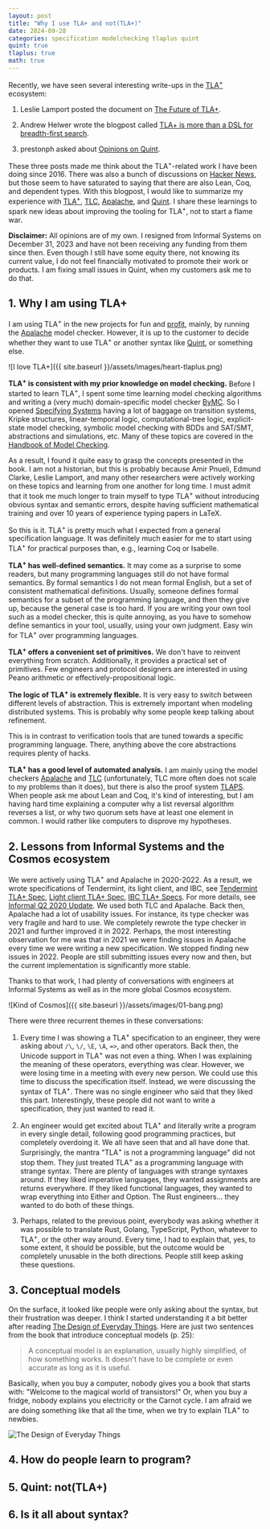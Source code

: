 ```yaml
---
layout: post
title: "Why I use TLA+ and not(TLA+)"
date: 2024-09-28
categories: specification modelchecking tlaplus quint
quint: true
tlaplus: true
math: true
---
```


Recently, we have seen several interesting write-ups in the
[TLA<sup>+</sup>][TLA+] ecosystem:

 1. Leslie Lamport posted the document on [The Future of TLA+][].
 
 1. Andrew Helwer wrote the blogpost called [TLA+ is more than a DSL for
 breadth-first search][].
 
 1. prestonph asked about [Opinions on Quint][].

These three posts made me think about the TLA<sup>+</sup>-related work I have
been doing since 2016. There was also a bunch of discussions on [Hacker News][],
but those seem to have saturated to saying that there are also Lean, Coq, and
dependent types. With this blogpost, I would like to summarize my experience
with [TLA<sup>+</sup>][TLA+], [TLC][TLA+ Tools], [Apalache][], and [Quint][].  I
share these learnings to spark new ideas about improving the tooling for
TLA<sup>+</sup>, not to start a flame war.

**Disclaimer:**  All opinions are of my own. I resigned from Informal Systems on
December 31, 2023 and have not been receiving any funding from them since then.
Even though I still have some equity there, not knowing its current value, I do
not feel financially motivated to promote their work or products. I am fixing
small issues in Quint, when my customers ask me to do that.

## 1. Why I am using TLA+

I am using TLA<sup>+</sup> in the new projects for fun and [profit][konnov.phd],
mainly, by running the [Apalache][] model checker. However, it is up to the
customer to decide whether they want to use TLA<sup>+</sup> or another syntax
like [Quint][], or something else.

![I love TLA+]({{ site.baseurl }}/assets/images/heart-tlaplus.png)

**TLA<sup>+</sup> is consistent with my prior knowledge on model checking.**
Before I started to learn TLA<sup>+</sup>, I spent some time learning model
checking algorithms and writing a (very much) domain-specific model checker
[ByMC][]. So I opened [Specifying Systems][] having a lot of baggage on
transition systems, Kripke structures, linear-temporal logic, computational-tree
logic, explicit-state model checking, symbolic model checking with BDDs and
SAT/SMT, abstractions and simulations, etc. Many of these topics are covered in
the [Handbook of Model Checking][].

As a result, I found it quite easy to grasp the concepts presented in the book.
I am not a historian, but this is probably because Amir Pnueli, Edmund Clarke,
Leslie Lamport, and many other researchers were actively working on these topics
and learning from one another for long time. I must admit that it took me much
longer to train myself to type TLA<sup>+</sup> without introducing obvious
syntax and semantic errors, despite having sufficient mathematical training and
over 10 years of experience typing papers in LaTeX.

So this is it. TLA<sup>+</sup> is pretty much what I expected from a general
specification language. It was definitely much easier for me to start using
TLA<sup>+</sup> for practical purposes than, e.g., learning Coq or Isabelle.

**TLA<sup>+</sup> has well-defined semantics.** It may come as a surprise to
some readers, but many programming languages still do not have formal semantics.
By formal semantics I do not mean formal English, but a set of consistent
mathematical definitions. Usually, someone defines formal semantics for a subset
of the programming language, and then they give up, because the general case is
too hard. If you are writing your own tool such as a model checker, this is
quite annoying, as you have to somehow define semantics in your tool, usually,
using your own judgment. Easy win for TLA<sup>+</sup> over programming
languages.

**TLA<sup>+</sup> offers a convenient set of primitives.** We don't have to
reinvent everything from scratch. Additionally, it provides a practical set of
primitives. Few engineers and protocol designers are interested in using Peano
arithmetic or effectively-propositional logic.

**The logic of TLA<sup>+</sup> is extremely flexible.** It is very easy
to switch between different levels of abstraction. This is extremely important
when modeling distributed systems. This is probably why some people keep
talking about refinement.

This is in contrast to verification tools that are tuned towards a specific
programming language. There, anything above the core abstractions requires
plenty of hacks.

**TLA<sup>+</sup> has a good level of automated analysis.** I am mainly
using the model checkers [Apalache][] and [TLC][] (unfortunately, TLC more often
does not scale to my problems than it does), but there is also the proof system
[TLAPS][]. When people ask me about Lean and Coq, it's kind of interesting, but
I am having hard time explaining a computer why a list reversal algorithm
reverses a list, or why two quorum sets have at least one element in common.  I
would rather like computers to disprove my hypotheses.

## 2. Lessons from Informal Systems and the Cosmos ecosystem

We were actively using TLA<sup>+</sup> and Apalache in 2020-2022. As a result,
we wrote specifications of Tendermint, its light client, and IBC, see
[Tendermint TLA+ Spec][], [Light client TLA+ Spec][], [IBC TLA+ Specs][]. For
more details, see [Informal Q2 2020 Update][]. We used both TLC and Apalache.
Back then, Apalache had a lot of usability issues. For instance, its type
checker was very fragile and hard to use. We completely rewrote the type checker
in 2021 and further improved it in 2022. Perhaps, the most interesting
observation for me was that in 2021 we were finding issues in Apalache every
time we were writing a new specification. We stopped finding new issues in 2022.
People are still submitting issues every now and then, but the current
implementation is significantly more stable.

Thanks to that work, I had plenty of conversations with engineers at Informal
Systems as well as in the more global Cosmos ecosystem.

![Kind of Cosmos]({{ site.baseurl }}/assets/images/01-bang.png)

There were three recurrent themes in these conversations:

 1. Every time I was showing a TLA<sup>+</sup> specification to an engineer,
 they were asking about `/\`, `\/`, `\E`, `\A`, `=>`, and other operators.  Back
 then, the Unicode support in TLA<sup>+</sup> was not even a thing. When I was
 explaining the meaning of these operators, everything was clear. However, we
 were losing time in a meeting with every new person. We could use this time to
 discuss the specification itself. Instead, we were discussing the syntax of
 TLA<sup>+</sup>. There was no single engineer who said that they liked this
 part. Interestingly, these people did not want to write a specification, they
 just wanted to read it.

 1. An engineer would get excited about TLA<sup>+</sup> and literally write a
 program in every single detail, following good programming practices, but
 completely overdoing it. We all have seen that and all have done that.
 Surprisingly, the mantra "TLA<sup>+</sup> is not a programming language" did
 not stop them. They just treated TLA<sup>+</sup> as a programming language with
 strange syntax. There are plenty of languages with strange syntaxes around.  If
 they liked imperative languages, they wanted assignments are returns
 everywhere. If they liked functional languages, they wanted to wrap everything
 into Either and Option. The Rust engineers... they wanted to do both of these
 things.

 1. Perhaps, related to the previous point, everybody was asking whether it was
 possible to translate Rust, Golang, TypeScript, Python, whatever to
 TLA<sup>+</sup>, or the other way around. Every time, I had to explain that,
 yes, to some extent, it should be possible, but the outcome would be completely
 unusable in the both directions. People still keep asking these questions.

## 3. Conceptual models

On the surface, it looked like people were only asking about the syntax, but
their frustration was deeper. I think I started understanding it a bit better
after reading [The Design of Everyday Things][]. Here are just two sentences
from the book that introduce conceptual models (p. 25):

> A conceptual model is an explanation, usually highly simplified, of how
 something works. It doesn't have to be complete or even accurate as long as it
 is useful.

Basically, when you buy a computer, nobody gives you a book that starts with:
"Welcome to the magical world of transistors!" Or, when you buy a fridge, nobody
explains you electricity or the Carnot cycle. I am afraid we are doing something
like that all the time, when we try to explain TLA<sup>+</sup> to newbies.

![The Design of Everyday Things](https://images-na.ssl-images-amazon.com/images/S/compressed.photo.goodreads.com/books/1697900485i/164316035.jpg)

## 4. How do people learn to program?

## 5. Quint: not(TLA+)

## 6. Is it all about syntax?



[konnov.phd]: https://www.konnov.phd
[TLA+]: https://lamport.azurewebsites.net/tla/tla.html
[ByMC]: https://github.com/konnov/bymc
[Apalache]: https://apalache-mc.org/
[TLAPS]: https://proofs.tlapl.us/doc/web/content/Home.html
[Specifying Systems]: https://lamport.azurewebsites.net/tla/book.html
[Quint]: https://quint-lang.org/
[TLA+ Tools]: https://lamport.azurewebsites.net/tla/tools.html
[TLC]: https://lamport.azurewebsites.net/tla/tools.html
[Opinions on Quint]: https://www.reddit.com/r/tlaplus/comments/1fqf6e9/opinions_on_quint/
[TLA+ is more than a DSL for breadth-first search]: https://groups.google.com/g/tlaplus/c/g3WBUldS_ps
[The Future of TLA+]: https://groups.google.com/g/tlaplus/c/1tz1sYs2hxM
[Hacker News]: https://news.ycombinator.com/
[Handbook of Model Checking]: https://link.springer.com/book/10.1007/978-3-319-10575-8
[Tendermint TLA+ Spec]: https://github.com/cometbft/cometbft/blob/main/spec/light-client/accountability/TendermintAcc_004_draft.tla
[Light client TLA+ Spec]: https://github.com/cometbft/cometbft/blob/main/spec/light-client/verification/Lightclient_003_draft.tla
[IBC TLA+ Specs]: https://github.com/informalsystems/hermes/tree/master/docs/spec
[Informal Q2 2020 Update]: https://informal.systems/blog/q2-tech-update
[The Design of Everyday Things]: https://www.goodreads.com/book/show/164316035-the-design-of-everyday-things-design-of-everyday-thing-rev-e-paperback
